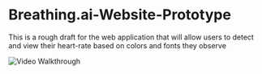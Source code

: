 # Breathing.ai-Website-Prototype
This is a rough draft for the web application that will allow users to detect and view their heart-rate based on colors and fonts they observe




<img src='http://g.recordit.co/VWFj8tnfRL.gif' title='Video Walkthrough' width='' alt='Video Walkthrough' />
